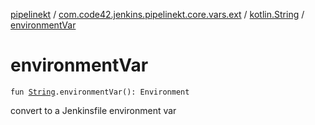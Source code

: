 [pipelinekt](../../index.md) / [com.code42.jenkins.pipelinekt.core.vars.ext](../index.md) / [kotlin.String](index.md) / [environmentVar](./environment-var.md)

# environmentVar

`fun `[`String`](https://kotlinlang.org/api/latest/jvm/stdlib/kotlin/-string/index.html)`.environmentVar(): Environment`

convert to a Jenkinsfile environment var


